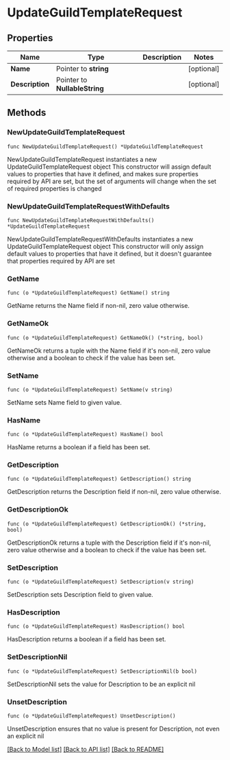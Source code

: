 # UpdateGuildTemplateRequest

## Properties

Name | Type | Description | Notes
------------ | ------------- | ------------- | -------------
**Name** | Pointer to **string** |  | [optional] 
**Description** | Pointer to **NullableString** |  | [optional] 

## Methods

### NewUpdateGuildTemplateRequest

`func NewUpdateGuildTemplateRequest() *UpdateGuildTemplateRequest`

NewUpdateGuildTemplateRequest instantiates a new UpdateGuildTemplateRequest object
This constructor will assign default values to properties that have it defined,
and makes sure properties required by API are set, but the set of arguments
will change when the set of required properties is changed

### NewUpdateGuildTemplateRequestWithDefaults

`func NewUpdateGuildTemplateRequestWithDefaults() *UpdateGuildTemplateRequest`

NewUpdateGuildTemplateRequestWithDefaults instantiates a new UpdateGuildTemplateRequest object
This constructor will only assign default values to properties that have it defined,
but it doesn't guarantee that properties required by API are set

### GetName

`func (o *UpdateGuildTemplateRequest) GetName() string`

GetName returns the Name field if non-nil, zero value otherwise.

### GetNameOk

`func (o *UpdateGuildTemplateRequest) GetNameOk() (*string, bool)`

GetNameOk returns a tuple with the Name field if it's non-nil, zero value otherwise
and a boolean to check if the value has been set.

### SetName

`func (o *UpdateGuildTemplateRequest) SetName(v string)`

SetName sets Name field to given value.

### HasName

`func (o *UpdateGuildTemplateRequest) HasName() bool`

HasName returns a boolean if a field has been set.

### GetDescription

`func (o *UpdateGuildTemplateRequest) GetDescription() string`

GetDescription returns the Description field if non-nil, zero value otherwise.

### GetDescriptionOk

`func (o *UpdateGuildTemplateRequest) GetDescriptionOk() (*string, bool)`

GetDescriptionOk returns a tuple with the Description field if it's non-nil, zero value otherwise
and a boolean to check if the value has been set.

### SetDescription

`func (o *UpdateGuildTemplateRequest) SetDescription(v string)`

SetDescription sets Description field to given value.

### HasDescription

`func (o *UpdateGuildTemplateRequest) HasDescription() bool`

HasDescription returns a boolean if a field has been set.

### SetDescriptionNil

`func (o *UpdateGuildTemplateRequest) SetDescriptionNil(b bool)`

 SetDescriptionNil sets the value for Description to be an explicit nil

### UnsetDescription
`func (o *UpdateGuildTemplateRequest) UnsetDescription()`

UnsetDescription ensures that no value is present for Description, not even an explicit nil

[[Back to Model list]](../README.md#documentation-for-models) [[Back to API list]](../README.md#documentation-for-api-endpoints) [[Back to README]](../README.md)


